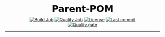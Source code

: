 <p align="center">
<center>
 
![Parent-POM](https://raw.githubusercontent.com/dev-time-tpw/parent-pom/main/images/Parent-POM.png) 
 
</center>
</p>

<p align="center">
<center>

[![Build Job](https://img.shields.io/github/workflow/status/dev-time-tpw/parent-pom/Run%20snapshot%20build-job?logo=GitHub&style=plastic)](https://github.com/dev-time-tpw/parent-pom/actions/workflows/build-job.yml)
[![Quality Job](https://img.shields.io/github/workflow/status/dev-time-tpw/parent-pom/Run%20quality%20build-job?label=quality-build&logo=GitHub&style=plastic)](https://github.com/dev-time-tpw/parent-pom/actions/workflows/quality-job.yml)
[![License](https://img.shields.io/github/license/dev-time-tpw/parent-pom?logo=GitHub&style=plastic)](https://github.com/dev-time-tpw/parent-pom/blob/main/LICENSE)
[![Last commit](https://img.shields.io/github/last-commit/dev-time-tpw/parent-pom?logo=GitHub&style=plastic)](https://github.com/dev-time-tpw/parent-pom)<br />
[![Quality gate](https://img.shields.io/sonar/quality_gate/devtime_parent-pom?logo=SonarCloud&server=https%3A%2F%2Fsonarcloud.io&style=plastic)](https://sonarcloud.io/dashboard?id=devtime_parent-pom)

</center>
</p>
<hr />